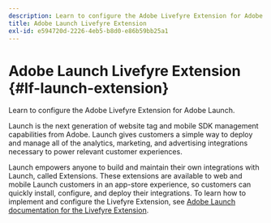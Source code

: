 ```yaml
---
description: Learn to configure the Adobe Livefyre Extension for Adobe Launch.
title: Adobe Launch Livefyre Extension
exl-id: e594720d-2226-4eb5-b8d0-e86b59bb25a1
---
```

# Adobe Launch Livefyre Extension {#lf-launch-extension}

Learn to configure the Adobe Livefyre Extension for Adobe Launch.

Launch is the next generation of website tag and mobile SDK management capabilities from Adobe. Launch gives customers a simple way to deploy and manage all of the analytics, marketing, and advertising integrations necessary to power relevant customer experiences.

Launch empowers anyone to build and maintain their own integrations with Launch, called Extensions. These extensions are available to web and mobile Launch customers in an app-store experience, so customers can quickly install, configure, and deploy their integrations. To learn how to implement and configure the Livefyre Extension, see [Adobe Launch documentation for the Livefyre Extension](https://docs.adobelaunch.com/extension-reference/web/adobe-livefyre-extension).

